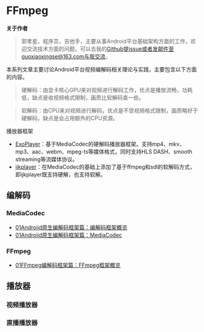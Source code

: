 # FFmpeg

**关于作者**

>郭孝星，程序员，吉他手，主要从事Android平台基础架构方面的工作，欢迎交流技术方面的问题，可以去我的[Github](https://github.com/guoxiaoxing)提issue或者发邮件至guoxiaoxingse@163.com与我交流。

本系列文章主要讨论Android平台视频编解码相关理论与实践，主要包含以下方面的内容。

>硬解码：由显卡核心GPU来对视频进行解码工作，优点是播放流畅，功耗低，缺点是收视频格式限制，画质比软解码查一些。

>软解码：由CPU来对视频进行解码，优点是不受视频格式限制，画质略好于硬解码，缺点是会占用额外的CPU资源。

播放器框架

- [ExoPlayer](https://github.com/google/ExoPlayer)：基于MediaCodec的硬解码播放器框架。支持mp4、mkv、mp3、aac、webm、mpeg-ts等媒体格式，同时支持HLS
DASH、smooth streaming等流媒体协议。
- [ijkplayer](https://github.com/Bilibili/ijkplayer)：在MediaCodec的基础上添加了基于ffmpeg和sdl的软解码方式，即ijkplayer既支持硬解，也支持软解。


## 编解码

### MediaCodec

- [01Androiid原生编解码框架篇：编解码框架概览](https://github.com/guoxiaoxing/awesome-android-video/blob/master/doc/MediaCodec/01Androiid原生编解码框架篇：编解码框架概览.md)
- [01Androiid原生编解码框架篇：MediaCodec](https://github.com/guoxiaoxing/awesome-android-video/blob/master/doc/MediaCodec/01Androiid原生编解码框架篇：MediaCodec.md)

### FFmpeg

- [01FFmpeg编解码框架篇：FFmpeg框架概览](https://github.com/guoxiaoxing/awesome-android-video/blob/master/doc/MediaCodec/01FFmpeg编解码框架篇：FFmpeg框架概览.md)

## 播放器

### 视频播放器
### 直播播放器
